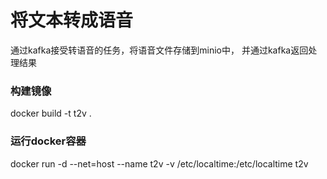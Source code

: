 # 将文本转成语音

通过kafka接受转语音的任务，将语音文件存储到minio中， 并通过kafka返回处理结果


### 构建镜像
docker build -t t2v .

### 运行docker容器
 docker run -d --net=host --name t2v -v /etc/localtime:/etc/localtime t2v